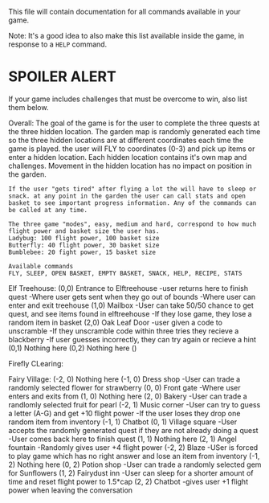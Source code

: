 This file will contain documentation for all commands available in your game.

Note:  It's a good idea to also make this list available inside the game, in response to a `HELP` command.


# SPOILER ALERT

If your game includes challenges that must be overcome to win, also list them below.

Overall:
    The goal of the game is for the user to complete the three quests at the three hidden location. The garden map is randomly generated each time so the three hidden locations are at different coordinates each time the game is played. the user will FLY to coordinates (0-3) and pick up items or enter a hidden location. Each hidden location contains it's own map and challenges. Movement in the hidden location has no impact on position in the garden.
    
    If the user "gets tired" after flying a lot the will have to sleep or snack. at any point in the garden the user can call stats and open basket to see important progress information. Any of the commands can be called at any time. 

    The three game "modes", easy, medium and hard, correspond to how much flight power and basket size the user has.
    Ladybug: 100 flight power, 100 basket size
    Butterfly: 40 flight power, 30 basket size
    Bumblebee: 20 fight power, 15 basket size

    Available commands
    FLY, SLEEP, OPEN BASKET, EMPTY BASKET, SNACK, HELP, RECIPE, STATS

Elf Treehouse:
    (0,0) Entrance to Elftreehouse
        -user returns here to finish quest
        -Where user gets sent when they go out of bounds
        -Where  user can enter and exit treehouse
    (1,0) Mailbox
        -User can take 50/50 chance to get quest, and see items found in elftreehouse
        -If they lose game, they lose a random item in basket
    (2,0) Oak Leaf Door
        -user given a code to unscramble
        -If they unscramble code within three tries they recieve a blackberry
        -If user guesses incorrectly, they can try again or recieve a hint
    (0,1) Nothing here
    (0,2) Nothing here
    ()

Firefly CLearing:

Fairy Village:
    (-2, 0) Nothing here
    (-1, 0) Dress shop
        -User can trade a randomly selected flower for strawberry
    (0, 0) Front gate
        -Where user enters and exits from
    (1, 0) Nothing here
    (2, 0) Bakery
        -User can trade a randlomly selected fruit for pearl
    (-2, 1) Music corner
        -User can try to guess a letter (A-G) and get +10 flight power
        -If the user loses they drop one random item from inventory
    (-1, 1) Chatbot
    (0, 1) Village square
        -User accepts the randomly generated quest if they are not already doing a quest
        -User comes back here to finish quest
    (1, 1) Nothing here
    (2, 1) Angel fountain
        -Randomly gives user +4 flight power
    (-2, 2) Blaze
        -USer is forced to play game which has no right answer and lose an item from inventory
    (-1, 2) Nothing here
    (0, 2) Potion shop
        -User can trade a randomly selected gem for Sunflowers
    (1, 2) Fairydust inn
        -User can sleep for a shorter amount of time and reset flight power to 1.5*cap
    (2, 2) Chatbot
        -gives user +1 flight power when leaving the conversation